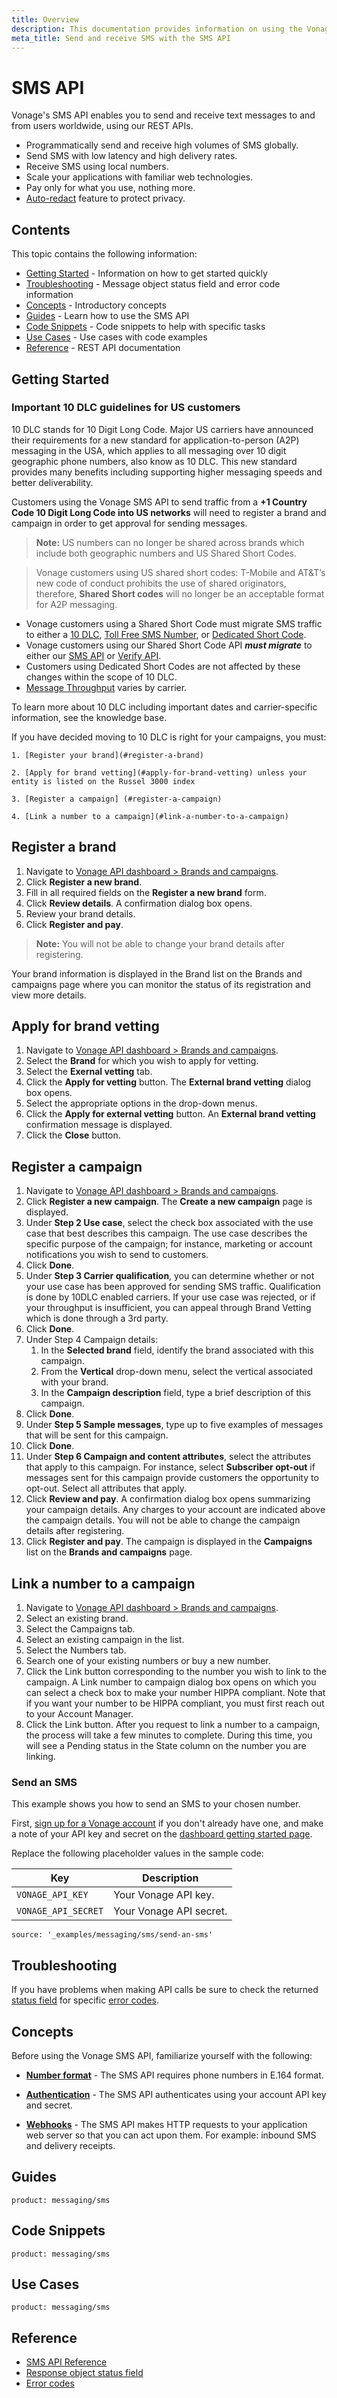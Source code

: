 ```yaml
---
title: Overview
description: This documentation provides information on using the Vonage SMS API for sending and receiving text messages.
meta_title: Send and receive SMS with the SMS API
---
```


# SMS API

Vonage's SMS API enables you to send and receive text messages to and from users worldwide, using our REST APIs.

* Programmatically send and receive high volumes of SMS globally.
* Send SMS with low latency and high delivery rates.
* Receive SMS using local numbers.
* Scale your applications with familiar web technologies.
* Pay only for what you use, nothing more.
* [Auto-redact](/messaging/sms/guides/message-privacy) feature to protect privacy.

## Contents

This topic contains the following information:

* [Getting Started](#getting-started) - Information on how to get started quickly
* [Troubleshooting](#troubleshooting) - Message object status field and error code information
* [Concepts](#concepts) - Introductory concepts
* [Guides](#guides) - Learn how to use the SMS API
* [Code Snippets](#code-snippets) - Code snippets to help with specific tasks
* [Use Cases](#use-cases) - Use cases with code examples
* [Reference](#reference) - REST API documentation

## Getting Started

### Important 10 DLC guidelines for US customers

10 DLC stands for 10 Digit Long Code. Major US carriers have announced their requirements for a new standard for application-to-person (A2P) messaging in the USA, which applies to all messaging over 10 digit geographic phone numbers, also know as 10 DLC. This new standard provides many benefits including supporting higher messaging speeds and better deliverability.

Customers using the Vonage SMS API to send traffic from a **+1 Country Code 10 Digit Long Code into US networks** will need to register a brand and campaign in order to get approval for sending messages. 

> **Note:** US numbers can no longer be shared across brands which include both geographic numbers and US Shared Short Codes.

> Vonage customers using US shared short codes:
T-Mobile and AT&T’s new code of conduct prohibits the use of shared originators, therefore, **Shared Short codes** will no longer be an acceptable format for A2P messaging.

* Vonage customers using a Shared Short Code must migrate SMS traffic to either a [10 DLC](https://help.nexmo.com/hc/en-us/articles/360027503992-US-10-DLC-Messaging), [Toll Free SMS Number](https://help.nexmo.com/hc/en-us/articles/115011767768-Toll-free-Numbers-Features-Overview), or  [Dedicated Short Code](https://help.nexmo.com/hc/en-us/articles/360050950831).
* Vonage customers using our Shared Short Code API ***must migrate*** to either our [SMS API](/messaging/sms/overview) or [Verify API](/verify/overview).
* Customers using Dedicated Short Codes are not affected by these changes within the scope of 10 DLC.
* [Message Throughput](https://help.nexmo.com/hc/en-us/articles/4406782736532) varies by carrier.

To learn more about 10 DLC including important dates and carrier-specific information, see the knowledge base.

If you have decided moving to 10 DLC is right for your campaigns, you must:

    1. [Register your brand](#register-a-brand)

    2. [Apply for brand vetting](#apply-for-brand-vetting) unless your entity is listed on the Russel 3000 index
    
    3. [Register a campaign] (#register-a-campaign)

    4. [Link a number to a campaign](#link-a-number-to-a-campaign)

## Register a brand

1. Navigate to [Vonage API dashboard > Brands and campaigns](https://dashboard.nexmo.com/sms/brands).
2. Click **Register a new brand**.
3. Fill in all required fields on the **Register a new brand** form.
4. Click **Review details**. A confirmation dialog box opens.
5. Review your brand details.
6. Click **Register and pay**.

> **Note:** You will not be able to change your brand details after registering.

Your brand information is displayed in the Brand list on the Brands and campaigns page where you can monitor the status of its registration and view more details.

## Apply for brand vetting

1. Navigate to [Vonage API dashboard > Brands and campaigns](https://dashboard.nexmo.com/sms/brands).
2. Select the **Brand** for which you wish to apply for vetting.
3. Select the **Exernal vetting** tab.
4. Click the **Apply for vetting** button.
    The **External brand vetting** dialog box opens.
5. Select the appropriate options in the drop-down menus.
6. Click the **Apply for external vetting** button.
    An **External brand vetting** confirmation message is displayed.
7. Click the **Close** button.

## Register a campaign

1. Navigate to [Vonage API dashboard > Brands and campaigns](https://dashboard.nexmo.com/sms/brands).
2. Click **Register a new campaign**.
    The **Create a new campaign** page is displayed.
3. Under **Step 2 Use case**, select the check box associated with the use case that best describes this campaign. The use case describes the specific purpose of the campaign; for instance, marketing or account notifications you wish to send to customers.
4. Click **Done**.
5. Under **Step 3 Carrier qualification**, you can determine whether or not your use case has been approved for sending SMS traffic. Qualification is done by 10DLC enabled carriers. If your use case was rejected, or if your throughput is insufficient, you can appeal through Brand Vetting which is done through a 3rd party.
6. Click **Done**.
7. Under Step 4 Campaign details:
    1. In the **Selected brand** field, identify the brand associated with this campaign.
    2. From the **Vertical** drop-down menu, select the vertical associated with your brand.
    3. In the **Campaign description** field, type a brief description of this campaign.
8. Click **Done**.
9. Under **Step 5 Sample messages**, type up to five examples of messages that will be sent for this campaign.
10. Click **Done**.
11. Under **Step 6 Campaign and content attributes**, select the attributes that apply to this campaign. For instance, select **Subscriber opt-out** if messages sent for this campaign provide customers the opportunity to opt-out. Select all attributes that apply.
12. Click **Review and pay**.
    A confirmation dialog box opens summarizing your campaign details. Any charges to your account are indicated above the campaign details. You will not be able to change the campaign details after registering.
13. Click **Register and pay**.
    The campaign is displayed in the **Campaigns** list on the **Brands and campaigns** page.

## Link a number to a campaign

1. Navigate to [Vonage API dashboard > Brands and campaigns](https://dashboard.nexmo.com/sms/brands).
2. Select an existing brand.
3. Select the Campaigns tab.
4. Select an existing campaign in the list.
5. Select the Numbers tab.
6. Search one of your existing numbers or buy a new number.
7. Click the Link button corresponding to the number you wish to link to the campaign.
    A Link number to campaign dialog box opens on which you can select a check box to make your number HIPPA compliant. Note that if you want your number to be HIPPA compliant, you must first reach out to your Account Manager.
8. Click the Link button.
    After you request to link a number to a campaign, the process will take a few minutes to complete. During this time, you will see a Pending status in the State column on the number you are linking.

### Send an SMS

This example shows you how to send an SMS to your chosen number.

First, [sign up for a Vonage account](https://dashboard.nexmo.com/sign-up?icid=tryitfree_api-developer-adp_nexmodashbdfreetrialsignup_nav) if you don't already have one, and make a note of your API key and secret on the [dashboard getting started page](https://dashboard.nexmo.com/getting-started-guide).

Replace the following placeholder values in the sample code:

Key | Description
-- | --
`VONAGE_API_KEY` | Your Vonage API key.
`VONAGE_API_SECRET` | Your Vonage API secret.

```code_snippets
source: '_examples/messaging/sms/send-an-sms'
```

## Troubleshooting

If you have problems when making API calls be sure to check the returned [status field](/messaging/sms/guides/troubleshooting-sms) for specific [error codes](/messaging/sms/guides/troubleshooting-sms#sms-api-error-codes).

## Concepts

Before using the Vonage SMS API, familiarize yourself with the following:

* **[Number format](/voice/voice-api/guides/numbers)** - The SMS API requires phone numbers in E.164 format.

* **[Authentication](/concepts/guides/authentication)** - The SMS API authenticates using your account API key and secret.

* **[Webhooks](/concepts/guides/webhooks)** - The SMS API makes HTTP requests to your application web server so that you can act upon them. For example: inbound SMS and delivery receipts.

## Guides

```concept_list
product: messaging/sms
```

## Code Snippets

```code_snippet_list
product: messaging/sms
```

## Use Cases

```use_cases
product: messaging/sms
```

## Reference

* [SMS API Reference](/api/sms)
* [Response object status field](/messaging/sms/guides/troubleshooting-sms)
* [Error codes](/messaging/sms/guides/troubleshooting-sms#sms-api-error-codes)
